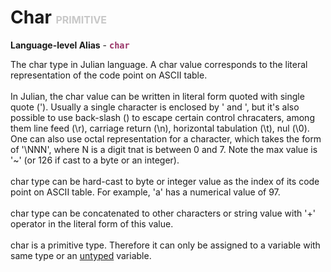 # Char <font color="#C8C8C8" size="3">PRIMITIVE</font>

**Language-level Alias** - <font color="#993366" size="3"><code><b>char</b></code></font>

The char type in Julian language. A char value corresponds to the literal representation of the code point on ASCII table.<br><br>In Julian, the char value can be written in literal form quoted with single quote ('). Usually a single character is enclosed by ' and ', but it's also possible to use back-slash (\) to escape certain control chracaters, among them line feed (\r), carriage return (\n), horizontal tabulation (\t), nul (\0). One can also use octal representation for a character, which takes the form of '\NNN', where N is a digit tnat is between 0 and 7. Note the max value is '~' (or 126 if cast to a byte or an integer).<br><br>char type can be hard-cast to byte or integer value as the index of its code point on ASCII table. For example, 'a' has a numerical value of 97.<br><br>char type can be concatenated to other characters or string value with '+' operator in the literal form of this value.<br><br>char is a primitive type. Therefore it can only be assigned to a variable with same type or an <a href="../Any">untyped</a> variable.

